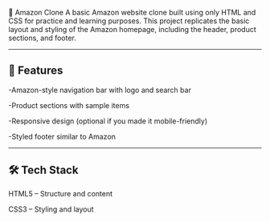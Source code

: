 🛒 Amazon Clone
A basic Amazon website clone built using only HTML and CSS for practice and learning purposes.
This project replicates the basic layout and styling of the Amazon homepage, including the header, product sections, and footer.

---

## 📌 Features

-Amazon-style navigation bar with logo and search bar

-Product sections with sample items

-Responsive design (optional if you made it mobile-friendly)

-Styled footer similar to Amazon

---

## 🛠️ Tech Stack
HTML5 – Structure and content

CSS3 – Styling and layout
